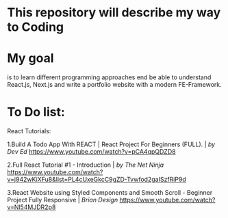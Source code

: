 # This repository will describe my way to Coding

# My goal 
is to learn different programming approaches end be able to understand React.js, Next.js and write a portfolio website with a modern FE-Framework. 

# To Do list: 
React Tutorials:

1.Build A Todo App With REACT | React Project For Beginners (FULL). | *by Dev Ed*
https://www.youtube.com/watch?v=pCA4qpQDZD8

2.Full React Tutorial #1 - Introduction | *by The Net Ninja*
https://www.youtube.com/watch?v=j942wKiXFu8&list=PL4cUxeGkcC9gZD-Tvwfod2gaISzfRiP9d

3.React Website using Styled Components and Smooth Scroll - Beginner Project Fully Responsive | *Brian Design*
https://www.youtube.com/watch?v=Nl54MJDR2p8
